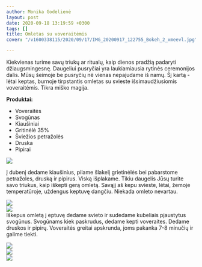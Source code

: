 ```yaml
---
author: Monika Godelienė
layout: post
date: 2020-09-18 13:19:59 +0300
tags: []
title: Omletas su voveraitėmis
cover: "/v1600338115/2020/09/17/IMG_20200917_122755_Bokeh_2_xmeevl.jpg"

---
```

Kiekvienas turime savų triukų ar ritualų, kaip dienos pradžią padaryti džiaugsmingesnę. Daugeliui pusryčiai yra laukiamiausia rytinės ceremonijos dalis. Mūsų šeimoje be pusryčių nė vienas nepajudame iš namų. Šį kartą - lėtai keptas, burnoje tirpstantis omletas su svieste išsimaudžiusiomis voveraitėmis. Tikra miško magija.

**Produktai:**

* Voveraitės
* Svogūnas
* Kiaušiniai
* Gritinėlė 35%
* Šviežios petražolės
* Druska 
* Pipirai

![](https://res.cloudinary.com/monikagod/image/upload/v1600338113/2020/09/17/IMG_20200917_115307_Bokeh_2_pzfm0u.jpg)  
  
Į dubenį dedame kiaušinius, pilame šlakelį grietinėlės bei pabarstome petražoles, druską ir pipirus. Viską išplakame. Tikiu daugelis Jūsų turite savo triukus, kaip iškepti gerą omletą. Savąjį aš kepu svieste, lėtai, žemoje temperatūroje, uždengus keptuvę dangčiu. Niekada omleto nevartau.  
  
![](https://res.cloudinary.com/monikagod/image/upload/v1600338117/2020/09/17/IMG_20200917_115635_Bokeh_2_vx3c5b.jpg)  
![](https://res.cloudinary.com/monikagod/image/upload/v1600338114/2020/09/17/IMG_20200917_115805_Bokeh_2_mqot6l.jpg)  
Iškepus omletą į eptuvę dedame svieto ir sudedame kubeliais pjaustytus svogūnus. Svogūnams kiek paskrudus, dedame kepti voveraites. Dedame druskos ir pipirų. Voveraitės greitai apskrunda, joms pakanka 7-8 minučių ir galime tiekti.  
  
![](https://res.cloudinary.com/monikagod/image/upload/v1600338124/2020/09/17/IMG_20200917_121350_Bokeh_2_apwjq0.jpg)   
![](https://res.cloudinary.com/monikagod/image/upload/v1600338123/2020/09/17/IMG_20200917_122051_Bokeh_2_b7jl9c.jpg)  
![](https://res.cloudinary.com/monikagod/image/upload/v1600338115/2020/09/17/IMG_20200917_122755_Bokeh_2_xmeevl.jpg)